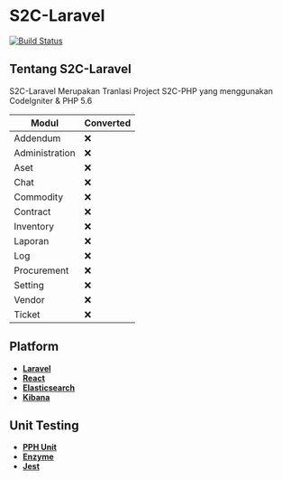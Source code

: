 <p align="center"><h1>S2C-Laravel</h1></p>

<p  align="center">

<a  href="https://travis-ci.org/laravel/framework"><img  src="https://travis-ci.com/VClude/s2c-laravel.svg?branch=master"  alt="Build Status"></a>


</p>

## Tentang S2C-Laravel

S2C-Laravel Merupakan Tranlasi Project S2C-PHP yang menggunakan CodeIgniter & PHP 5.6

| Modul | Converted |
|--|--|
| Addendum | :x: |
| Administration| :x: |
| Aset| :x: |
| Chat| :x: |
| Commodity| :x: |
| Contract| :x: |
| Inventory| :x: |
| Laporan| :x: |
| Log| :x: |
| Procurement| :x: |
| Setting | :x: |
| Vendor | :x: |
| Ticket| :x: |


## Platform

-  **[Laravel](https://laravel.com/)**
-  **[React](https://reactjs.org/)**
-  **[Elasticsearch](https://elastic.co/)**
-  **[Kibana](https://elastic.co/kibana/)**

## Unit Testing

-  **[PPH Unit](https://phpunit.de)**
-  **[Enzyme](https://airbnb.io/enzyme)**
-  **[Jest](https://jestjs.io)**
